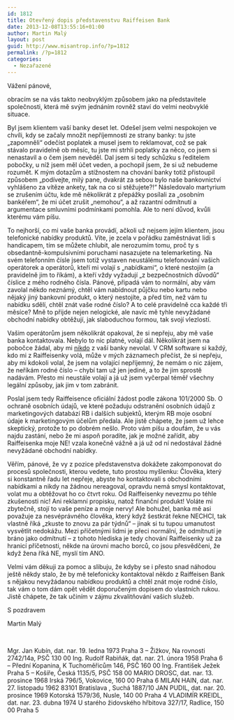 ```yaml
---
id: 1812
title: Otevřený dopis představenstvu Raiffeisen Bank
date: 2013-12-08T13:55:16+01:00
author: Martin Malý
layout: post
guid: http://www.misantrop.info/?p=1812
permalink: /?p=1812
categories:
  - Nezařazené
---
```

Vážení pánové,

obracím se na vás takto neobvyklým způsobem jako na představitele společnosti, která mě svým jednáním rovněž staví do velmi neobvyklé situace.

Byl jsem klientem vaší banky deset let. Odešel jsem velmi nespokojen ve chvíli, kdy se začaly množit nepříjemnosti ze strany banky: tu jste &#8222;zapomněli&#8220; odečíst poplatek a musel jsem to reklamovat, což se pak stávalo pravidelně ob měsíc, tu jste mi strhli poplatky za něco, co jsem si nenastavil a o čem jsem nevěděl. Dal jsem si tedy schůzku s ředitelem pobočky, u níž jsem měl účet veden, a pochopil jsem, že si už nebudeme rozumět. K mým dotazům a stížnostem na chování banky totiž přistoupil způsobem &#8222;podívejte, milý pane, dvakrát za sebou bylo naše bankovnictví vyhlášeno za vítěze ankety, tak na co si stěžujete?!&#8220; Následovalo martyrium se zrušením účtu, kde mě několikrát z přepážky posílali za &#8222;osobním bankéřem&#8220;, že mi účet zrušit &#8222;nemohou&#8220;, a až razantní odmítnutí a argumentace smluvními podmínkami pomohla. Ale to není důvod, kvůli kterému vám píšu.

To nejhorší, co mi vaše banka provádí, ačkoli už nejsem jejím klientem, jsou telefonické nabídky produktů. Víte, je zcela v pořádku zaměstnávat lidi s handicapem, tím se můžete chlubit, ale nerozumím tomu, proč ty s obsedantně-kompulsivními poruchami nasazujete na telemarketing. Na svém telefonním čísle jsem totiž vystaven neustálému telefonování vašich operátorek a operátorů, kteří mi volají s &#8222;nabídkami&#8220;, o které nestojím (a pravidelně jim to říkám), a kteří vždy vyžadují &#8222;z bezpečnostních důvodů&#8220; číslice z mého rodného čísla. Pánové, připadá vám to normální, aby vám zavolal někdo neznámý, chtěl vám nabídnout půjčku nebo kartu nebo nějaký jiný bankovní produkt, o který nestojíte, a před tím, než vám tu nabídku sdělí, chtěl znát vaše rodné číslo? A to celé pravidelně cca každé tři měsíce? Mně to přijde nejen nelogické, ale navíc mě tyhle nevyžádané obchodní nabídky obtěžují, jak slaboduchou formou, tak svojí vlezlostí.

Vašim operátorům jsem několikrát opakoval, že si nepřeju, aby mě vaše banka kontaktovala. Nebylo to nic platné, volají dál. Několikrát jsem na pobočce žádal, aby mi <span style="text-decoration: underline;">nikdo</span> z vaší banky nevolal. V CRM software si každý, kdo mi z Raiffeisenky volá, může v mých záznamech přečíst, že si nepřeju, aby mi kdokoli volal, že jsem na volající nepříjemný, že nemám o nic zájem, že neříkám rodné číslo &#8211; chybí tam už jen jediné, a to že jim sprostě nadávám. Přesto mi neustále volají a já už jsem vyčerpal téměř všechny legální způsoby, jak jim v tom zabránit.

Poslal jsem tedy Raiffeisence oficiální žádost podle zákona 101/2000 Sb. O ochraně osobních údajů, ve které požaduju odstranění osobních údajů z marketingových databází RB i dalších subjektů, kterým RB moje osobní údaje k marketingovým účelům předala. Ale jistě chápete, že jsem už lehce skeptický, protože to po dobrém nešlo. Proto vám píšu a doufám, že u vás najdu zastání, nebo že mi aspoň poradíte, jak je možné zařídit, aby Raiffeisenka moje NE! vzala konečně vážně a já už od ní nedostával žádné nevyžádané obchodní nabídky.

Věřím, pánové, že vy z pozice představenstva dokážete zakomponovat do procesů společnosti, kterou vedete, tuto prostou myšlenku: Člověka, který si konstantně řadu let nepřeje, abyste ho kontaktovali s obchodními nabídkami a nikdy na žádnou nereagoval, opravdu nemá smysl kontaktovat, volat mu a obtěžovat ho co čtvrt roku. Od Raiffeisenky nevezmu po téhle zkušenosti nic! Ani reklamní propisku, natož finanční produkt! Voláte mi zbytečně, stojí to vaše peníze a moje nervy! Ale bohužel, banka mě asi považuje za nesvéprávného člověka, který když šestkrát řekne NECHCI, tak vlastně říká &#8222;zkuste to znovu za pár týdnů&#8220; &#8211; jinak si tu tupou umanutost vysvětlit nedokážu. Mezi příčetnými lidmi je přeci normální, že odmítnutí je bráno jako odmítnutí &#8211; z tohoto hlediska je tedy chování Raiffeisenky už za hranicí příčetnosti, někde na úrovni macho borců, co jsou přesvědčeni, že když žena říká NE, myslí tím ANO.

Velmi vám děkuji za pomoc a slibuju, že kdyby se i přesto snad náhodou ještě někdy stalo, že by mě telefonicky kontaktoval někdo z Raiffeisen Bank s nějakou nevyžádanou nabídkou produktů a chtěl znát moje rodné číslo, tak vám o tom dám opět vědět doporučeným dopisem do vlastních rukou. Jistě chápete, že tak učiním v zájmu zkvalitňování vašich služeb.

S pozdravem

Martin Malý

&nbsp;

Mgr. Jan Kubín, dat. nar. 19. ledna 1973 Praha 3 &#8211; Žižkov, Na rovnosti 2742/14a, PSČ 130 00 Ing. Rudolf Rabiňák, dat. nar. 21. února 1958 Praha 6 &#8211; Přední Kopanina, K Tuchoměřicům 146, PSČ 160 00 Ing. František Ježek Praha 5 &#8211; Košíře, Česká 1135/5, PSČ 158 00 MARIO DROSC, dat. nar. 13. prosince 1968 Irská 796/5, Vokovice, 160 00 Praha 6 MILAN HAIN, dat. nar. 27. listopadu 1962 83101 Bratislava , Suchá 1887/10 JAN PUDIL, dat. nar. 20. prosince 1969 Kotorská 1579/36, Nusle, 140 00 Praha 4 VLADIMÍR KREIDL, dat. nar. 23. dubna 1974 U starého židovského hřbitova 327/17, Radlice, 150 00 Praha 5